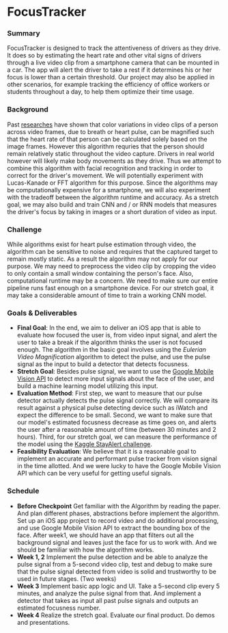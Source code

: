 # FocusTracker

### Summary

FocusTracker is designed to track the attentiveness of drivers as they drive. It
does so by estimating the heart rate and other vital signs of drivers through a
live video clip from a smartphone camera that can be mounted in a car. The app
will alert the driver to take a rest if it determines his or her focus is lower
than a certain threshold. Our project may also be applied in other scenarios,
for example tracking the efficiency of office workers or students throughout a
day, to help them optimize their time usage.

### Background

Past [researches](http://p.chambino.com/dissertation/pulse.pdf)
have shown that color variations in video clips of a
person across video frames, due to breath or heart pulse, can be magnified such
that the heart rate of that person can be calculated solely based on the
image frames. However this algorithm requries that the person should remain
relatively static throughout the video capture. Drivers in real world however
will likely make body movements as they drive. Thus we attempt to combine this
algorithm with facial recognition and tracking in order to correct for the
driver's movement. We will potentially experiment with Lucas-Kanade or FFT
algorithm for this purpose. Since the algorithms may be computationally
expensive for a smartphone, we will also experiment with the tradeoff between
the algorithm runtime and accuracy. As a stretch goal, we may also build and
train CNN and / or RNN models that measures the driver's focus by taking in
images or a short duration of video as input.

### Challenge

While algorithms exist for heart pulse estimation through video, the algorithm
can be sensitive to noise and requires that the captured target to remain mostly
static. As a result the algorithm may not apply for our purpose. We may need to
preprocess the video clip by cropping the video to only contain a small window
containing the person's face. Also, computational runtime may be a concern. We
need to make sure our entire pipeline runs fast enough on a smartphone device.
For our stretch goal, it may take a considerable amount of time to train a
working CNN model.

### Goals & Deliverables
- **Final Goal**: In the end, we aim to deliver an iOS app that is able to evaluate how focused the user is, from video input signal, and alert the user to take a break if the algorithm thinks the user is not focused enough. The algorithm in the basic goal involves using the _Eulerian Video Magnification_ algorithm to detect the pulse, and use the pulse signal as the input to build a detector that detects focusness.
- **Stretch Goal**: Besides pulse signal, we want to use the [Google Mobile Vision API](https://developers.google.com/vision/face-detection-concepts) to detect more input signals about the face of the user, and build a machine learning model utilizing this input. 
- **Evaluation Method**: First step, we want to measure that our pulse detector actually detects the pulse signal correctly. We will compare its result against a physical pulse detecting device such as iWatch and expect the difference to be small. Second, we want to make sure that our model's estimated focusness decrease as time goes on, and alerts the user after a reasonable amount of time (between 30 minutes and 2 hours). Third, for our stretch goal, we can measure the performance of the model using the [Kaggle StayAlert challenge](https://www.kaggle.com/c/stayalert#description). 
- **Feasibility Evaluation**: We believe that it is a reasonable goal to implement an accurate and performant pulse tracker from vision signal in the time allotted. And we were lucky to have the Google Mobile Vision API which can be very useful for getting useful signals.

### Schedule
- **Before Checkpoint** Get familiar with the Algorithm by reading the paper. And plan different phases, abstractions before implement the algorithm. Set up an iOS app project to record video and do additional processing, and use Google Mobile Vision API to extract the bounding box of the face. After week1, we should have an app that filters out all the background signal and leaves just the face for us to work with. And we should be familiar with how the algorithm works.
- **Week 1, 2** Implement the pulse detection and be able to analyze the pulse signal from a 5-second video clip, test and debug to make sure that the pulse signal detected from video is solid and trustworthy to be used in future stages. (Two weeks)
- **Week 3** Implement basic app logic and UI. Take a 5-second clip every 5 minutes, and analyze the pulse signal from that. And implement a detector that takes as input all past pulse signals and outputs an estimated focusness number.
- **Week 4** Realize the stretch goal. Evaluate our final product. Do demos and presentations.

